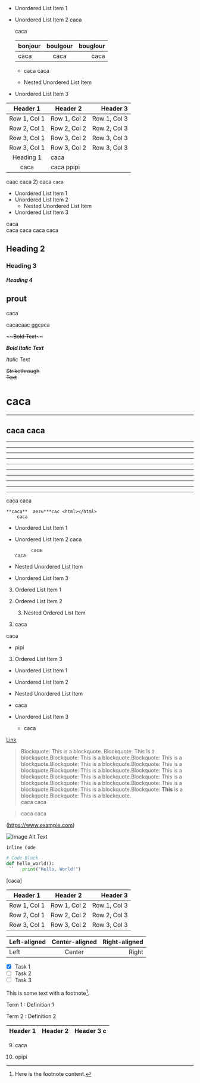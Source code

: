  |||
 |-|-|
- Unordered List Item 1
- Unordered List Item 2
  caca
        
     caca

  |bonjour|boulgour| bouglour
  |:-|:-:|-:|
    |caca | caca | caca
  - caca
  caca

  - Nested Unordered List Item
- Unordered List Item 3

| Header 1 | Header 2 | Header 3 |
   :-:|----------|-:                       
 Row 1, Col 1 | Row 1, Col 2 | Row 1, Col 3 |
| Row 2, Col 1 | Row 2, Col 2 | Row 2, Col 3 |
| Row 3, Col 1 | Row 3, Col 2 | Row 3, Col 3 
 Row 3, Col 1 | Row 3, Col 2 | Row 3, Col 3 
 Heading 1 | caca
 caca | caca ppipi ||||||||prout | chiasse | ouiiiiiiiiiiiiiiiiii
 caac
 caca
2) caca
 `caca`

- Unordered List Item 1
- Unordered List Item 2
    - Nested Unordered List Item
- Unordered List Item 3


caca  
caca
caca
caca
caca

## Heading 2
### Heading 3
##### Heading 4
##              prout
caca

cacacaac
                ggcaca

**~~**~~Bold Text~~**~~**

***Bold Italic Text***

*Italic Text*

~~Strikethrough   
Text~~

# caca
---
caca
caca
---
---
---
---
---
---
---
---
---
---
---

caca
  caca 

    **caca**  aezu***cac <html></html>
        caca

  - Unordered List Item 1
  - Unordered List Item 2
        caca


              caca
        caca
- Nested Unordered List Item
- Unordered List Item 3

3. Ordered List Item 1

2) Ordered List Item 2

    3) Nested Ordered List Item  

  5) caca

caca


  - pipi

  3. Ordered List Item 3

  - Unordered List Item 1

  - Unordered List Item 2

  - Nested Unordered List Item
  - caca

  

- Unordered List Item 3

  - caca

[Link](https://www.example.com)

> Blockquote: This is a blockquote. Blockquote: This is a blockquote.Blockquote: This is a blockquote.Blockquote: This is a blockquote.Blockquote: This is a blockquote.Blockquote: This is a blockquote.Blockquote: This is a blockquote.Blockquote: This is a blockquote.Blockquote: This is a blockquote.Blockquote: This is a blockquote.Blockquote: This is a blockquote.Blockquote: This is a blockquote.Blockquote: This is a blockquote.Blockquote: **This** is a blockquote.Blockquote: This is a blockquote.  
> caca
> caca

>caca
caca

(https://www.example.com)

![Image Alt Text](https://placekitten.com/600/723)

`Inline Code`

```python
# Code Block
def hello_world():
 ``   print("Hello, World!")
```

  [caca] 


| Header 1 | Header 2 | Header 3 |
:-:|----------|-:
 Row 1, Col 1 | Row 1, Col 2 | Row 1, Col 3 |
| Row 2, Col 1 | Row 2, Col 2 | Row 2, Col 3 |
| Row 3, Col 1 | Row 3, Col 2 | Row 3, Col 3 |

| Left-aligned | Center-aligned | Right-aligned |
|:------------|:--------------:|-------------:|
| Left          | Center         | Right         |

- [x] Task 1
- [ ] Task 2
- [ ] Task 3

This is some text with a footnote[^1].


[^1]: Here is the footnote content.

Term 1
:   Definition 1

Term 2
:   Definition 2

| Header 1 | Header 2 | Header 3                   c
|:-:|----------|----------|

9) caca
10. opipi